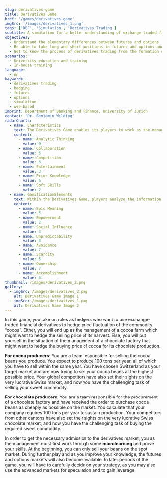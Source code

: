 ```yaml
---
slug: derivatives-game
title: Derivatives Game
href: '/games/derivatives-game'
imgSrc: '/images/derivatives_1.png'
tags: ['DBF', 'Simulation', 'Derivatives Trading']
subtitle: A simulation for a better understanding of exchange-traded financial derivatives
objectives:
  - Understand the elementary differences between futures and options
  - Be able to take long and short positions in futures and options and close them out
  - Get to know the process of derivatives trading from the formation of a contract to its maturity date
scenarios:
  - University education and training
  - In-house training
language:
  - en
keywords:
  - derivatives trading
  - hedging
  - futures
  - options
  - simulation
  - web-based
imprint: Department of Banking and Finance, University of Zurich
contact: 'Dr. Benjamin Wilding'
radarCharts:
  - name: Characteristics
    text: The Derivatives Game enables its players to work as the management of a cocoa farm or a chocolate factory in a market environment with uncertain cocoa prices. Players get the opportunity of applying their theoretical knowledge in the field of derivatives in a practically oriented environment. Further, they get to understand the chances and risks of trading on the spot and the derivatives markets, respectively. Players may work together in groups, but do not trade directly with their competitors, as the focus lies primarily on the analytical perspective of trading.
    content:
      - name: Analytic Thinking
        value: 9
      - name: Collaboration
        value: 5
      - name: Competition
        value: 6
      - name: Entertainment
        value: 3
      - name: Prior Knowledge
        value: 6
      - name: Soft Skills
        value: 2
  - name: GamificationElements
    text: Within the Derivatives Game, players analyze the information regarding the price development (trend and volatility) that helps them to deal with the uncertainties of cocoa price development. Overall, they try to sell at a high price today and/or in future or buy at a low average price today and/or in future to maximize the fortune of their company. Additionally, the players try to accomplish tasks and complete micro learning elements to gain experience points and increase their level.
    content:
      - name: Epic Meaning
        value: 5
      - name: Empowerment
        value: 2
      - name: Social Influence
        value: 3
      - name: Unpredictability
        value: 8
      - name: Avoidance
        value: 7
      - name: Scarcity
        value: 5
      - name: Ownership
        value: 7
      - name: Accomplishment
        value: 6
thumbnail: /images/derivatives_2.png
gallery:
  - imgSrc: /images/derivatives_2.png
    alt: Derivatives Game Image 1
  - imgSrc: /images/derivatives_1.png
    alt: Derivatives Game Image 2
---
```


In this game, you take on roles as hedgers who want to use exchange-traded financial derivatives to hedge price fluctuation of the commodity “cocoa”. Either, you will end up as the management of a cocoa farm which might want to hedge the selling price of its harvest. Else, you will put yourself in the situation of the management of a chocolate factory that might want to hedge the buying price of cocoa for its chocolate production. 

**For cocoa producers**: You are a team responsible for selling the cocoa beans you produce. You expect to produce 100 tons per year, all of which you have to sell within the same year. You have chosen Switzerland as your target market and are now trying to sell your cocoa beans at the highest possible price. Your global competitors have also set their sights on the very lucrative Swiss market, and now you have the challenging task of selling your sweet commodity. 

**For chocolate producers**: You are a team responsible for the procurement of a chocolate factory and have received the order to purchase cocoa beans as cheaply as possible on the market. You calculate that your company requires 100 tons per year to sustain production. Your competitors from other cantons have also set their sights on the very lucrative Swiss chocolate market, and now you have the challenging task of buying the required sweet commodity. 

In order to get the necessary admission to the derivatives market, you as the management must first work through some **microlearning** and prove your skills. At the beginning, you can only sell your beans on the spot market. During further play and as you improve your knowledge, the futures and options markets will also become available. In later periods of the game, you will have to carefully decide on your strategy, as you may also use the advanced markets for speculation and to gain leverage.